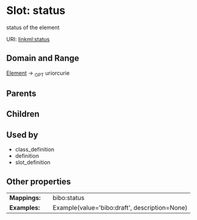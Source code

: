
# Slot: status


status of the element

URI: [linkml:status](https://w3id.org/linkml/status)


## Domain and Range

[Element](Element.md) ->  <sub>OPT</sub>
 uriorcurie

## Parents


## Children


## Used by

 * class_definition
 * definition
 * slot_definition

## Other properties

|  |  |  |
| --- | --- | --- |
| **Mappings:** | | bibo:status |
| **Examples:** | | Example(value='bibo:draft', description=None) |

